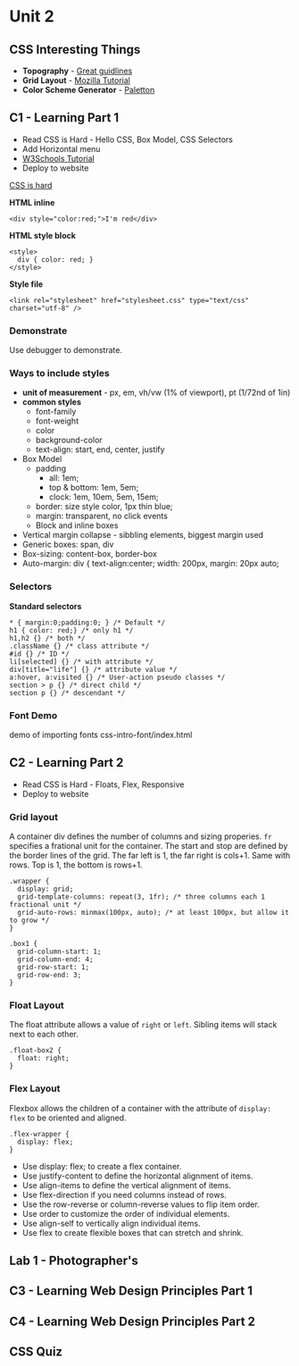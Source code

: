 # Unit 2

## CSS Interesting Things

- **Topography** - [Great guidlines](https://www.internetingishard.com/html-and-css/web-typography/)
- **Grid Layout** - [Mozilla Tutorial](https://developer.mozilla.org/en-US/docs/Web/CSS/CSS_Grid_Layout/Basic_Concepts_of_Grid_Layout)
- **Color Scheme Generator** - [Paletton](https://paletton.com)

## C1 - Learning Part 1

- Read CSS is Hard - Hello CSS, Box Model, CSS Selectors
- Add Horizontal menu
- [W3Schools Tutorial](https://www.w3schools.com/css/css_navbar.asp)
- Deploy to website

[CSS is hard](https://www.internetingishard.com/html-and-css/hello-css/)

**HTML inline**

```
<div style="color:red;">I'm red</div>
```

**HTML style block**

```
<style>
  div { color: red; }
</style>
```

**Style file**

```
<link rel="stylesheet" href="stylesheet.css" type="text/css" charset="utf-8" />
```

### Demonstrate

Use debugger to demonstrate.

### Ways to include styles

- **unit of measurement** - px, em, vh/vw (1% of viewport), pt (1/72nd of 1in)
- **common styles**
  - font-family
  - font-weight
  - color
  - background-color
  - text-align: start, end, center, justify
- Box Model
  - padding
    - all: 1em;
    - top & bottom: 1em, 5em;
    - clock: 1em, 10em, 5em, 15em;
  - border: size style color, 1px thin blue;
  - margin: transparent, no click events
  - Block and inline boxes
- Vertical margin collapse - sibbling elements, biggest margin used
- Generic boxes: span, div
- Box-sizing: content-box, border-box
- Auto-margin: div { text-align:center; width: 200px, margin: 20px auto;

### Selectors

**Standard selectors**

```
* { margin:0;padding:0; } /* Default */
h1 { color: red;} /* only h1 */
h1,h2 {} /* both */
.className {} /* class attribute */
#id {} /* ID */
li[selected] {} /* with attribute */
div[title="life"] {} /* attribute value */
a:hover, a:visited {} /* User-action pseudo classes */
section > p {} /* direct child */
section p {} /* descendant */
```

### Font Demo

demo of importing fonts css-intro-font/index.html

## C2 - Learning Part 2

- Read CSS is Hard - Floats, Flex, Responsive
- Deploy to website

### Grid layout

A container div defines the number of columns and sizing properies. `fr` specifies a frational unit for the container. The start and stop are defined by the border lines of the grid. The far left is 1, the far right is cols+1. Same with rows. Top is 1, the bottom is rows+1.

```
.wrapper {
  display: grid;
  grid-template-columns: repeat(3, 1fr); /* three columns each 1 fractional unit */
  grid-auto-rows: minmax(100px, auto); /* at least 100px, but allow it to grow */
}

.box1 {
  grid-column-start: 1;
  grid-column-end: 4;
  grid-row-start: 1;
  grid-row-end: 3;
}
```

### Float Layout

The float attribute allows a value of `right` or `left`. Sibling items will stack next to each other.

```
.float-box2 {
  float: right;
}
```

### Flex Layout

Flexbox allows the children of a container with the attribute of `display: flex` to be oriented and aligned.

```
.flex-wrapper {
  display: flex;
}
```

- Use display: flex; to create a flex container.
- Use justify-content to define the horizontal alignment of items.
- Use align-items to define the vertical alignment of items.
- Use flex-direction if you need columns instead of rows.
- Use the row-reverse or column-reverse values to flip item order.
- Use order to customize the order of individual elements.
- Use align-self to vertically align individual items.
- Use flex to create flexible boxes that can stretch and shrink.

## Lab 1 - Photographer's

## C3 - Learning Web Design Principles Part 1

## C4 - Learning Web Design Principles Part 2

## CSS Quiz
